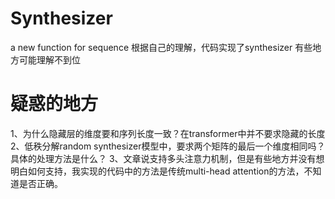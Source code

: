 # Synthesizer
a new function for sequence
根据自己的理解，代码实现了synthesizer
有些地方可能理解不到位
# 疑惑的地方
1、为什么隐藏层的维度要和序列长度一致？在transformer中并不要求隐藏的长度
2、低秩分解random synthesizer模型中，要求两个矩阵的最后一个维度相同吗？具体的处理方法是什么？
3、文章说支持多头注意力机制，但是有些地方并没有想明白如何支持，我实现的代码中的方法是传统multi-head attention的方法，不知道是否正确。
